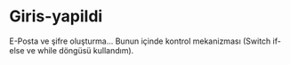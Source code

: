 # Giris-yapildi
E-Posta ve şifre oluşturma... Bunun içinde kontrol mekanizması (Switch if-else ve while döngüsü kullandım).
